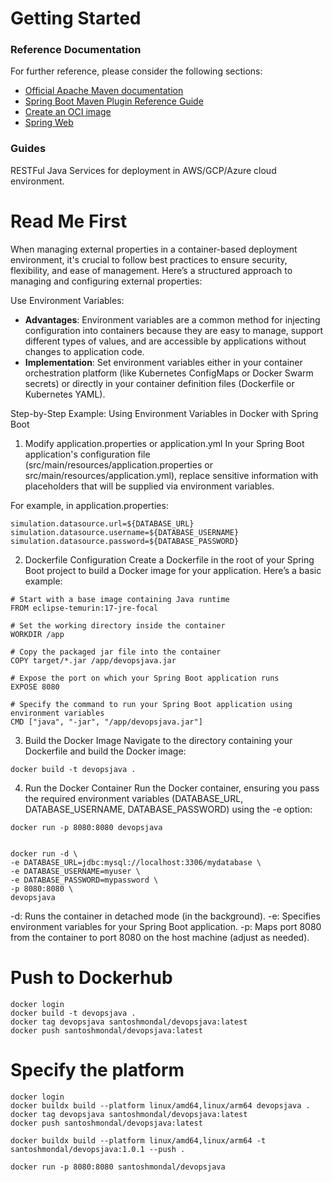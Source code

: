 # Getting Started

### Reference Documentation
For further reference, please consider the following sections:

* [Official Apache Maven documentation](https://maven.apache.org/guides/index.html)
* [Spring Boot Maven Plugin Reference Guide](https://docs.spring.io/spring-boot/docs/3.3.1/maven-plugin/reference/html/)
* [Create an OCI image](https://docs.spring.io/spring-boot/docs/3.3.1/maven-plugin/reference/html/#build-image)
* [Spring Web](https://docs.spring.io/spring-boot/docs/3.3.1/reference/htmlsingle/index.html#web)

### Guides
RESTFul Java Services for deployment in AWS/GCP/Azure cloud environment. 


# Read Me First
When managing external properties in a container-based deployment environment, it's crucial to follow best practices to ensure security, flexibility, and ease of management. Here’s a structured approach to managing and configuring external properties:

Use Environment Variables:

- **Advantages**: Environment variables are a common method for injecting configuration into containers because they are easy to manage, support different types of values, and are accessible by applications without changes to application code.
- **Implementation**: Set environment variables either in your container orchestration platform (like Kubernetes ConfigMaps or Docker Swarm secrets) or directly in your container definition files (Dockerfile or Kubernetes YAML).


Step-by-Step Example: Using Environment Variables in Docker with Spring Boot
1. Modify application.properties or application.yml
   In your Spring Boot application's configuration file (src/main/resources/application.properties or src/main/resources/application.yml), replace sensitive information with placeholders that will be supplied via environment variables.

For example, in application.properties:

```
simulation.datasource.url=${DATABASE_URL}
simulation.datasource.username=${DATABASE_USERNAME}
simulation.datasource.password=${DATABASE_PASSWORD}
```
2. Dockerfile Configuration
   Create a Dockerfile in the root of your Spring Boot project to build a Docker image for your application. Here’s a basic example:

```
# Start with a base image containing Java runtime
FROM eclipse-temurin:17-jre-focal

# Set the working directory inside the container
WORKDIR /app

# Copy the packaged jar file into the container
COPY target/*.jar /app/devopsjava.jar

# Expose the port on which your Spring Boot application runs
EXPOSE 8080

# Specify the command to run your Spring Boot application using environment variables
CMD ["java", "-jar", "/app/devopsjava.jar"]
```
3. Build the Docker Image
   Navigate to the directory containing your Dockerfile and build the Docker image:
```
docker build -t devopsjava .
```

4. Run the Docker Container
   Run the Docker container, ensuring you pass the required environment variables (DATABASE_URL, DATABASE_USERNAME, DATABASE_PASSWORD) using the -e option:

```
docker run -p 8080:8080 devopsjava


docker run -d \
-e DATABASE_URL=jdbc:mysql://localhost:3306/mydatabase \
-e DATABASE_USERNAME=myuser \
-e DATABASE_PASSWORD=mypassword \
-p 8080:8080 \
devopsjava
```
-d: Runs the container in detached mode (in the background).
-e: Specifies environment variables for your Spring Boot application.
-p: Maps port 8080 from the container to port 8080 on the host machine (adjust as needed).



# Push to Dockerhub
```
docker login
docker build -t devopsjava .
docker tag devopsjava santoshmondal/devopsjava:latest
docker push santoshmondal/devopsjava:latest
```

# Specify the platform
```
docker login
docker buildx build --platform linux/amd64,linux/arm64 devopsjava .
docker tag devopsjava santoshmondal/devopsjava:latest
docker push santoshmondal/devopsjava:latest

docker buildx build --platform linux/amd64,linux/arm64 -t santoshmondal/devopsjava:1.0.1 --push .

docker run -p 8080:8080 santoshmondal/devopsjava
```






